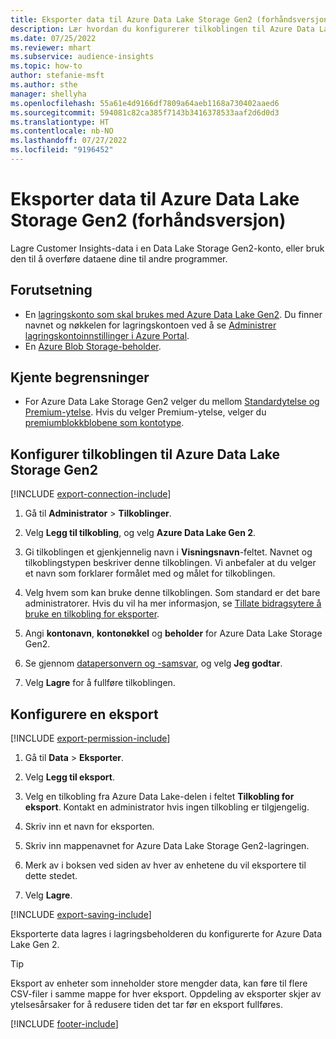 ```yaml
---
title: Eksporter data til Azure Data Lake Storage Gen2 (forhåndsversjon)
description: Lær hvordan du konfigurerer tilkoblingen til Azure Data Lake Storage Gen2.
ms.date: 07/25/2022
ms.reviewer: mhart
ms.subservice: audience-insights
ms.topic: how-to
author: stefanie-msft
ms.author: sthe
manager: shellyha
ms.openlocfilehash: 55a61e4d9166df7809a64aeb1168a730402aaed6
ms.sourcegitcommit: 594081c82ca385f7143b3416378533aaf2d6d0d3
ms.translationtype: HT
ms.contentlocale: nb-NO
ms.lasthandoff: 07/27/2022
ms.locfileid: "9196452"
---
```

# <a name="export-data-to-azure-data-lake-storage-gen2-preview"></a>Eksporter data til Azure Data Lake Storage Gen2 (forhåndsversjon)

Lagre Customer Insights-data i en Data Lake Storage Gen2-konto, eller bruk den til å overføre dataene dine til andre programmer.

## <a name="prerequisites"></a>Forutsetning

- En [lagringskonto som skal brukes med Azure Data Lake Gen2](/azure/storage/blobs/create-data-lake-storage-account). Du finner navnet og nøkkelen for lagringskontoen ved å se [Administrer lagringskontoinnstillinger i Azure Portal](/azure/storage/common/storage-account-manage).
- En [Azure Blob Storage-beholder](/azure/storage/blobs/storage-quickstart-blobs-portal#create-a-container).

## <a name="known-limitations"></a>Kjente begrensninger

- For Azure Data Lake Storage Gen2 velger du mellom [Standardytelse og Premium-ytelse](/azure/storage/blobs/create-data-lake-storage-account). Hvis du velger Premium-ytelse, velger du [premiumblokkblobene som kontotype](/azure/storage/common/storage-account-overview#types-of-storage-accounts).

## <a name="set-up-connection-to-azure-data-lake-storage-gen2"></a>Konfigurer tilkoblingen til Azure Data Lake Storage Gen2

[!INCLUDE [export-connection-include](includes/export-connection-admn.md)]

1. Gå til **Administrator** > **Tilkoblinger**.

1. Velg **Legg til tilkobling**, og velg **Azure Data Lake Gen 2**.

1. Gi tilkoblingen et gjenkjennelig navn i **Visningsnavn**-feltet. Navnet og tilkoblingstypen beskriver denne tilkoblingen. Vi anbefaler at du velger et navn som forklarer formålet med og målet for tilkoblingen.

1. Velg hvem som kan bruke denne tilkoblingen. Som standard er det bare administratorer. Hvis du vil ha mer informasjon, se [Tillate bidragsytere å bruke en tilkobling for eksporter](connections.md#allow-contributors-to-use-a-connection-for-exports).

1. Angi **kontonavn**, **kontonøkkel** og **beholder** for Azure Data Lake Storage Gen2.

1. Se gjennom [datapersonvern og -samsvar](connections.md#data-privacy-and-compliance), og velg **Jeg godtar**.

1. Velg **Lagre** for å fullføre tilkoblingen.

## <a name="configure-an-export"></a>Konfigurere en eksport

[!INCLUDE [export-permission-include](includes/export-permission.md)]

1. Gå til **Data** > **Eksporter**.

1. Velg **Legg til eksport**.

1. Velg en tilkobling fra Azure Data Lake-delen i feltet **Tilkobling for eksport**. Kontakt en administrator hvis ingen tilkobling er tilgjengelig.

1. Skriv inn et navn for eksporten.

1. Skriv inn mappenavnet for Azure Data Lake Storage Gen2-lagringen.

1. Merk av i boksen ved siden av hver av enhetene du vil eksportere til dette stedet.

1. Velg **Lagre**.

[!INCLUDE [export-saving-include](includes/export-saving.md)]

Eksporterte data lagres i lagringsbeholderen du konfigurerte for Azure Data Lake Gen 2.

> [!TIP]
> Eksport av enheter som inneholder store mengder data, kan føre til flere CSV-filer i samme mappe for hver eksport. Oppdeling av eksporter skjer av ytelsesårsaker for å redusere tiden det tar før en eksport fullføres.

[!INCLUDE [footer-include](includes/footer-banner.md)]
